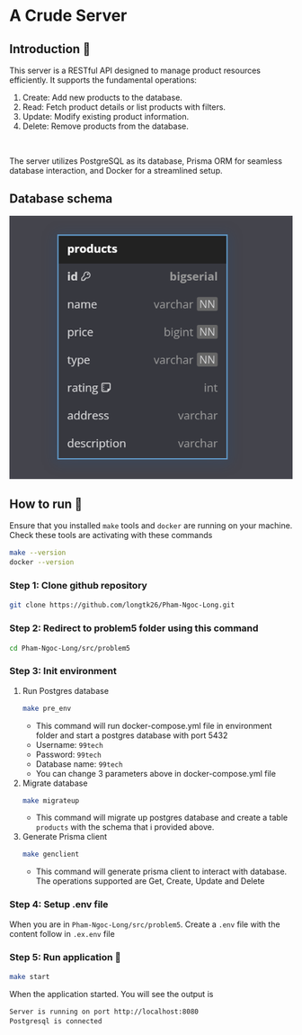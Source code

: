 # A Crude Server

## Introduction 🔖
This server is a RESTful API designed to manage product resources efficiently. It supports the fundamental operations:

1. Create: Add new products to the database.
2. Read: Fetch product details or list products with filters.
3. Update: Modify existing product information.
4. Delete: Remove products from the database.
<br/>

The server utilizes PostgreSQL as its database, Prisma ORM for seamless database interaction, and Docker for a streamlined setup.
## Database schema
![schema](imgs/schema.png)

## How to run 🤔
Ensure that you installed `make` tools and `docker` are running on your machine.
<br/>
Check these tools are activating with these commands
```bash
make --version
docker --version
```

### Step 1: Clone github repository
```bash
git clone https://github.com/longtk26/Pham-Ngoc-Long.git
```
### Step 2: Redirect to problem5 folder using this command

```bash
cd Pham-Ngoc-Long/src/problem5
```
### Step 3: Init environment
1. Run Postgres database
    ```bash
    make pre_env
    ```
    - This command will run docker-compose.yml file in environment folder and start a postgres database with port 5432
    - Username: `99tech`
    - Password: `99tech`
    - Database name: `99tech`   
    - You can change 3 parameters above in docker-compose.yml file
2. Migrate database
    ```bash
    make migrateup
    ```
    - This command will migrate up postgres database and create a table `products` with the schema that i provided above.
3. Generate Prisma client 
    ```bash
    make genclient
    ```
    - This command will generate prisma client to interact with database. The operations supported are Get, Create, Update and Delete
### Step 4: Setup .env file
When you are in `Pham-Ngoc-Long/src/problem5`. Create a `.env` file with the content follow in `.ex.env` file
### Step 5: Run application 🎇
```bash
make start
```
When the application started. You will see the output is
```bash
Server is running on port http://localhost:8080
Postgresql is connected
```